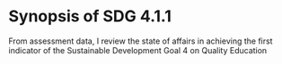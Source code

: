 # Synopsis of SDG 4.1.1
 From assessment data, I review the state of affairs in achieving the first indicator of the Sustainable Development Goal 4 on Quality Education
